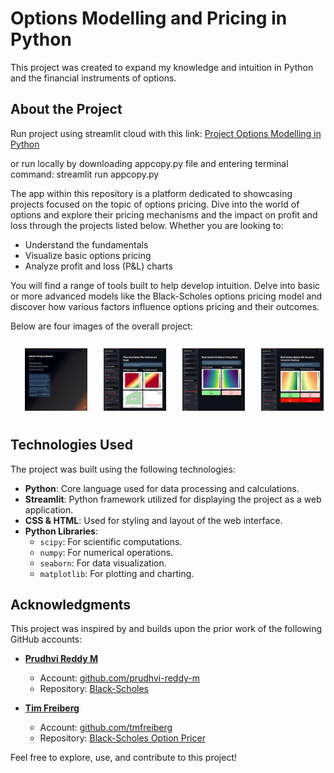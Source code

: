# Options Modelling and Pricing in Python

This project was created to expand my knowledge and intuition in Python and the financial instruments of options.

## About the Project

Run project using streamlit cloud with this link: [Project Options Modelling in Python](https://project-options-modelling-in-python.streamlit.app/)

or run locally by downloading appcopy.py file and entering terminal command: streamlit run appcopy.py

The app within this repository is a platform dedicated to showcasing projects focused on the topic of options pricing. Dive into the world of options and explore their pricing mechanisms and the impact on profit and loss through the projects listed below. Whether you are looking to:

- Understand the fundamentals
- Visualize basic options pricing
- Analyze profit and loss (P&L) charts

You will find a range of tools built to help develop intuition. Delve into basic or more advanced models like the Black-Scholes options pricing model and discover how various factors influence options pricing and their outcomes.

Below are four images of the overall project:

<div style="display: flex; justify-content: space-around; padding: 10px;">
   <img src="https://github.com/Remi-Ferrari/Options_Modelling_in_Python/blob/a5bfc18553a101bc062d531753ac0584650e3ccf/Project%20Images/Project_Dashboard.png?raw=true" alt="Image 1" width="100" height="100" style="border: 3px solid white; margin: 0 10px;">
  <img src="https://github.com/Remi-Ferrari/Options_Modelling_in_Python/blob/a5bfc18553a101bc062d531753ac0584650e3ccf/Project%20Images/Project_Basic_PNL_Pricing.png?raw=true" alt="Image 2" width="100" height="100" style="border: 3px solid white; margin: 0 10px;">  
  <img src="https://github.com/Remi-Ferrari/Options_Modelling_in_Python/blob/a5bfc18553a101bc062d531753ac0584650e3ccf/Project%20Images/Project_BlackScholes_Pricing.png?raw=true" alt="Image 3" width="100" height="100" style="border: 3px solid white; margin: 0 10px;">
  <img src="https://github.com/Remi-Ferrari/Options_Modelling_in_Python/blob/a5bfc18553a101bc062d531753ac0584650e3ccf/Project%20Images/Project_BlackScholes_PNL_Pricing.png?raw=true" alt="Image 4" width="100" height="100" style="border: 3px solid white; margin: 0 10px;">
</div>


## Technologies Used

The project was built using the following technologies:

- **Python**: Core language used for data processing and calculations.
- **Streamlit**: Python framework utilized for displaying the project as a web application.
- **CSS & HTML**: Used for styling and layout of the web interface.
- **Python Libraries**:
  - `scipy`: For scientific computations.
  - `numpy`: For numerical operations.
  - `seaborn`: For data visualization.
  - `matplotlib`: For plotting and charting.

## Acknowledgments

This project was inspired by and builds upon the prior work of the following GitHub accounts:

- **[Prudhvi Reddy M](https://github.com/prudhvi-reddy-m)**
  - Account: [github.com/prudhvi-reddy-m](https://github.com/prudhvi-reddy-m)
  - Repository: [Black-Scholes](https://github.com/prudhvi-reddy-m/BlackScholes)

- **[Tim Freiberg](https://github.com/tmfreiberg)**
  - Account: [github.com/tmfreiberg](https://github.com/tmfreiberg)
  - Repository: [Black-Scholes Option Pricer](https://github.com/tmfreiberg/black-scholes-option-pricer)

Feel free to explore, use, and contribute to this project!
